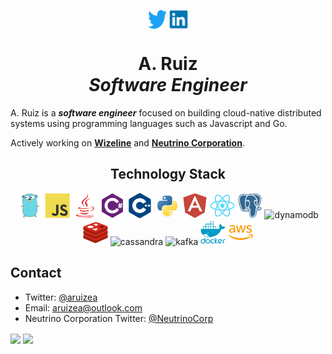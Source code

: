 <p align="center">
  <a href="https://twitter.com/aruizea" target="blank"><img align="center" src="https://raw.githubusercontent.com/devicons/devicon/master/icons/twitter/twitter-original.svg" alt="@aruizea" height="30" width="30"></a>
  <a href="https://linkedin.com/in/aruizmx" target="blank"><img align="center" src="https://raw.githubusercontent.com/devicons/devicon/master/icons/linkedin/linkedin-original.svg" alt="aruizmx" height="30" width="30"></a>
</p>
<h1 align="center">
  A. Ruiz
  <br>
  <i>Software Engineer</i>
</h1>

A. Ruiz is a **_software engineer_** focused on building cloud-native distributed systems using programming languages such as Javascript and Go. 

Actively working on  [**Wizeline**](https://github.com/wizeline) and [**Neutrino Corporation**](https://github.com/neutrinocorp).

<h2 align="center">Technology Stack</h2>
<p align="center">
  <img src="https://raw.githubusercontent.com/devicons/devicon/master/icons/go/go-original.svg" alt="go" width="40" height="40"/> 
  <img src="https://raw.githubusercontent.com/devicons/devicon/master/icons/javascript/javascript-original.svg" alt="js" width="40" height="40"/> 
  <img src="https://raw.githubusercontent.com/devicons/devicon/master/icons/java/java-plain.svg" alt="java" width="40" height="40"/> 
  <img src="https://raw.githubusercontent.com/devicons/devicon/master/icons/csharp/csharp-plain.svg" alt="csharp" width="40" height="40"/> 
  <img src="https://raw.githubusercontent.com/devicons/devicon/master/icons/cplusplus/cplusplus-plain.svg" alt="cplusplus" width="40" height="40"/> 
  <img src="https://raw.githubusercontent.com/devicons/devicon/master/icons/python/python-original.svg" alt="python" width="40" height="40"/> 
  <img src="https://raw.githubusercontent.com/devicons/devicon/master/icons/angularjs/angularjs-plain.svg" alt="angular" width="40" height="40"/> 
  <img src="https://raw.githubusercontent.com/devicons/devicon/master/icons/react/react-original.svg" alt="react" width="40" height="40"/> 
  <img src="https://raw.githubusercontent.com/devicons/devicon/master/icons/postgresql/postgresql-plain.svg" alt="postgresql" width="40" height="40"/> 
  <img src="https://www.iconfinder.com/data/icons/amazon-aws-stencils/100/Database_copy_DynamoDB-512.png" alt="dynamodb" width="40" height="40"/> 
  <img src="https://raw.githubusercontent.com/devicons/devicon/master/icons/redis/redis-original.svg" alt="redis" width="40" height="40"/> 
  <img src="https://upload.wikimedia.org/wikipedia/commons/thumb/5/5e/Cassandra_logo.svg/640px-Cassandra_logo.svg.png" alt="cassandra" width="50" height="40"/> 
  <img src="https://elephy.tech/assets/images/services-ico/kafka.svg" alt="kafka" width="40" height="40"/> 
  <img src="https://raw.githubusercontent.com/devicons/devicon/master/icons/docker/docker-plain-wordmark.svg" alt="go" width="40" height="40"/> 
  <img src="https://raw.githubusercontent.com/devicons/devicon/master/icons/amazonwebservices/amazonwebservices-plain-wordmark.svg" alt="aws" width="40" height="40"/> 
</p>


## Contact
- Twitter: [@aruizea](https://twitter.com/aruizea)
- Email: [aruizea@outlook.com](mailto:aruizea@outlook.com)
- Neutrino Corporation Twitter: [@NeutrinoCorp](https://twitter.com/NeutrinoCorp)

<p>
 <img align="center" src="https://github-readme-stats.vercel.app/api?username=maestre3d&show_icons=true&theme=tokyonight&count_private=true" />
 <img align="center" src="https://github-readme-stats.vercel.app/api/top-langs/?username=maestre3d&hide=css,html&theme=tokyonight&count_private=true" />
</p>
